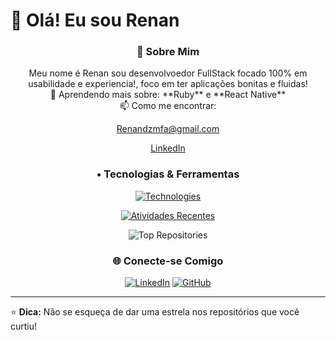 # 👋 Olá! Eu sou Renan

<div align="center">
  <h3>🚀 Sobre Mim</h3>
    Meu nome é Renan sou desenvolvoedor FullStack focado 100% em usabilidade e experiencia!, foco em ter aplicações bonitas e fluidas!
  <br>
  🌱 Aprendendo mais sobre: **Ruby** e **React Native**
  <br>
  📫 Como me encontrar: 
  
  [Renandzmfa@gmail.com](mailto:Renandzmfa@gmail.com) 
  
  [LinkedIn](https://www.linkedin.com/in/renanmev)
</div>

<div align="center">
  <h3>• Tecnologias & Ferramentas</h3>
  
  [![Technologies](https://skillicons.dev/icons?i=ts,js,react,nextjs,tailwind,styledcomponents,figma,nodejs,express,mysql,aws,vue,java,spring)](https://www.linkedin.com/in/renanmev/)
  
</div>

<div align="center">
  
  [![Atividades Recentes](https://github-readme-streak-stats.herokuapp.com/?user=RenanMev&theme=radical)](https://github.com/RenanMev)
  
</div>

<div align="center">
  
![Top Repositories](https://github-readme-stats.vercel.app/api/pin/?username=RenanMev&repo=ImmoLog-v3&theme=radical)

</div>

<div align="center">

### 🌐 Conecte-se Comigo
[![LinkedIn](https://img.shields.io/badge/-LinkedIn-blue?style=flat-square&logo=Linkedin&logoColor=white&link=https://www.linkedin.com/in/renanmev/)](https://www.linkedin.com/in/renanmev/)
[![GitHub](https://img.shields.io/badge/-GitHub-black?style=flat-square&logo=Github&logoColor=white&link=https://github.com/RenanMev/)](https://github.com/RenanMev/)

</div>

---

⭐️ **Dica:** Não se esqueça de dar uma estrela nos repositórios que você curtiu!
